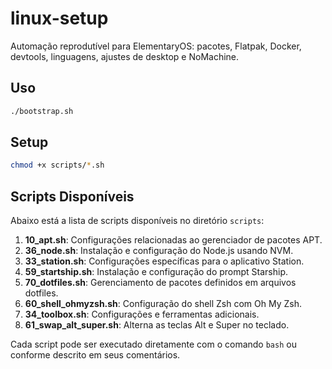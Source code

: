 # linux-setup


Automação reprodutível para ElementaryOS: pacotes, Flatpak, Docker, devtools, linguagens, ajustes de desktop e NoMachine.


## Uso
```bash
./bootstrap.sh
```

## Setup
```bash
chmod +x scripts/*.sh
```

## Scripts Disponíveis

Abaixo está a lista de scripts disponíveis no diretório `scripts`:

1. **10_apt.sh**: Configurações relacionadas ao gerenciador de pacotes APT.
2. **36_node.sh**: Instalação e configuração do Node.js usando NVM.
3. **33_station.sh**: Configurações específicas para o aplicativo Station.
4. **59_startship.sh**: Instalação e configuração do prompt Starship.
5. **70_dotfiles.sh**: Gerenciamento de pacotes definidos em arquivos dotfiles.
6. **60_shell_ohmyzsh.sh**: Configuração do shell Zsh com Oh My Zsh.
7. **34_toolbox.sh**: Configurações e ferramentas adicionais.
8. **61_swap_alt_super.sh**: Alterna as teclas Alt e Super no teclado.

Cada script pode ser executado diretamente com o comando `bash` ou conforme descrito em seus comentários.